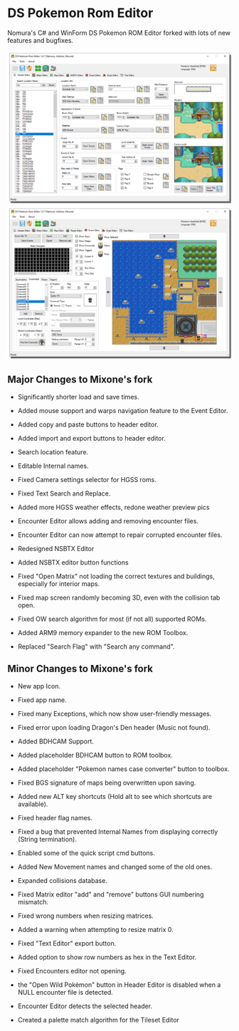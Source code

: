 # DS Pokemon Rom Editor

Nomura's C# and WinForm DS Pokemon ROM Editor forked with lots of new features and bugfixes.

![Screenshot](aDSPRE_107.png)
![Screenshot](bDSPRE_107.png)

## Major Changes to Mixone's fork
- Significantly shorter load and save times.
- Added mouse support and warps navigation feature to the Event Editor.
- Added copy and paste buttons to header editor.
- Added import and export buttons to header editor.
- Search location feature.
- Editable Internal names.
- Fixed Camera settings selector for HGSS roms.
- Fixed Text Search and Replace.

- Added more HGSS weather effects, redone weather preview pics

- Encounter Editor allows adding and removing encounter files.
- Encounter Editor can now attempt to repair corrupted encounter files.

- Redesigned NSBTX Editor
- Added NSBTX editor button functions

- Fixed "Open Matrix" not loading the correct textures and buildings, especially for interior maps.
- Fixed map screen randomly becoming 3D, even with the collision tab open.
- Fixed OW search algorithm for most (if not all) supported ROMs.
- Added ARM9 memory expander to the new ROM Toolbox.
- Replaced "Search Flag" with "Search any command".


## Minor Changes to Mixone's fork

- New app Icon.
- Fixed app name.
- Fixed many Exceptions, which now show user-friendly messages.
- Fixed error upon loading Dragon's Den header (Music not found).

- Added BDHCAM Support.
- Added placeholder BDHCAM button to ROM toolbox.
- Added placeholder "Pokemon names case converter" button to toolbox.

- Fixed BGS signature of maps being overwritten upon saving.
- Added new ALT key shortcuts (Hold alt to see which shortcuts are available).

- Fixed header flag names.
- Fixed a bug that prevented Internal Names from displaying correctly (String termination).

- Enabled some of the quick script cmd buttons.
- Added New Movement names and changed some of the old ones.
- Expanded collisions database.

- Fixed Matrix editor "add" and "remove" buttons GUI numbering mismatch.
- Fixed wrong numbers when resizing matrices.
- Added a warning when attempting to resize matrix 0.

- Fixed "Text Editor" export button.
- Added option to show row numbers as hex in the Text Editor.

- Fixed Encounters editor not opening.
- the "Open Wild Pokémon" button in Header Editor is disabled when a NULL encounter file is detected.
- Encounter Editor detects the selected header.

- Created a palette match algorithm for the Tileset Editor
